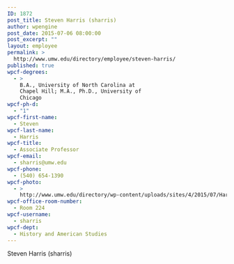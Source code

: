 ```yaml
---
ID: 1872
post_title: Steven Harris (sharris)
author: wpengine
post_date: 2015-07-06 08:00:00
post_excerpt: ""
layout: employee
permalink: >
  http://www.umw.edu/directory/employee/steven-harris/
published: true
wpcf-degrees:
  - >
    B.A., University of North Carolina at
    Chapel Hill; M.A., Ph.D., University of
    Chicago
wpcf-ph-d:
  - "1"
wpcf-first-name:
  - Steven
wpcf-last-name:
  - Harris
wpcf-title:
  - Associate Professor
wpcf-email:
  - sharris@umw.edu
wpcf-phone:
  - (540) 654-1390
wpcf-photo:
  - >
    http://www.umw.edu/directory/wp-content/uploads/sites/4/2015/07/Harris-Steven06.jpg
wpcf-office-room-number:
  - Room 224
wpcf-username:
  - sharris
wpcf-dept:
  - History and American Studies
---
```

Steven Harris (sharris)